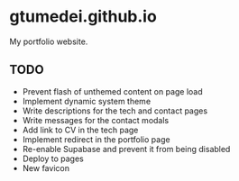 # gtumedei.github.io

My portfolio website.

## TODO

- Prevent flash of unthemed content on page load
- Implement dynamic system theme
- Write descriptions for the tech and contact pages
- Write messages for the contact modals
- Add link to CV in the tech page
- Implement redirect in the portfolio page
- Re-enable Supabase and prevent it from being disabled
- Deploy to pages
- New favicon
